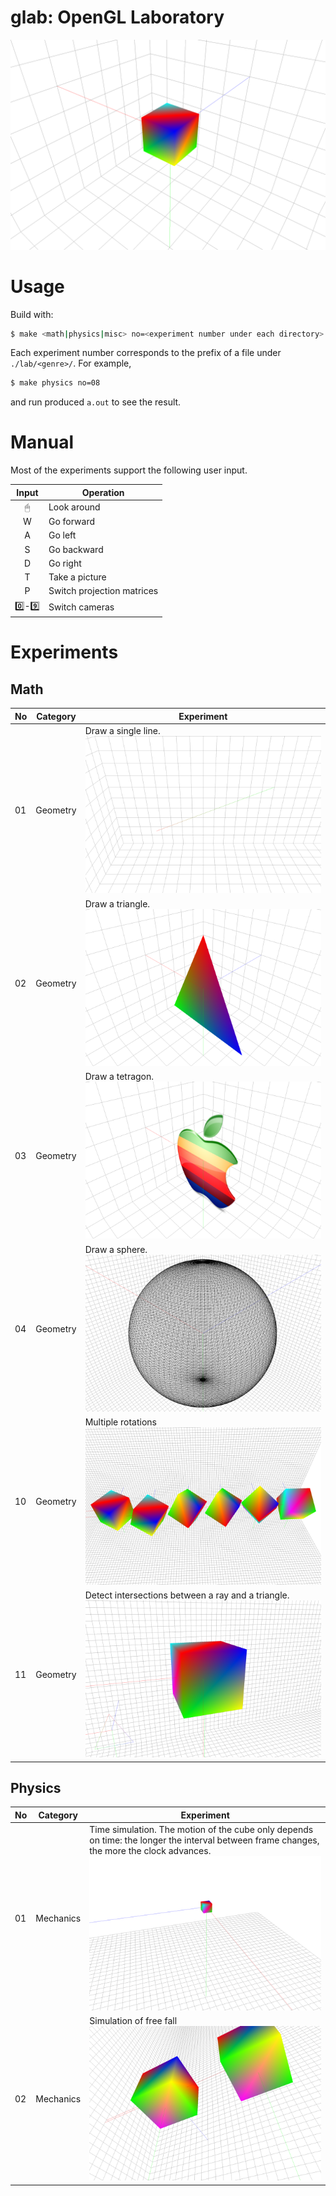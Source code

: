 # glab: OpenGL Laboratory
![Sample](./images/20211216T144526.png)

# Usage
Build with:

```bash
$ make <math|physics|misc> no=<experiment number under each directory>
```

Each experiment number corresponds to the prefix of a file under `./lab/<genre>/`.
For example,

```bash
$ make physics no=08
```

and run produced `a.out` to see the result.

# Manual
Most of the experiments support the following user input.

| Input | Operation |
|:-----:|-----------|
| 🖱     | Look around |
| W     | Go forward |
| A     | Go left |
| S     | Go backward |
| D     | Go right |
| T     | Take a picture |
| P     | Switch projection matrices |
| 0️⃣-9️⃣   | Switch cameras |

# Experiments
## Math
| No | Category | Experiment |
|----|----------|------------|
| 01 | Geometry | Draw a single line. ![math_01.png](./images/math_01.png) |
| 02 | Geometry | Draw a triangle. ![math_02.png](./images/math_02.png) |
| 03 | Geometry | Draw a tetragon. ![math_03.png](./images/math_03.png) |
| 04 | Geometry | Draw a sphere. ![math_04.png](./images/math_04.png) |
| 10 | Geometry | Multiple rotations ![math_10.png](./images/math_10.png) |
| 11 | Geometry | Detect intersections between a ray and a triangle. ![math_11.png](./images/math_11.png) |

## Physics
| No | Category  | Experiment |
|----|-----------|------------|
| 01 | Mechanics | Time simulation. The motion of the cube only depends on time: the longer the interval between frame changes, the more the clock advances. ![physics_01.png](./images/physics_01.png) |
| 02 | Mechanics | Simulation of free fall ![physics_02.png](./images/physics_02.png) |
